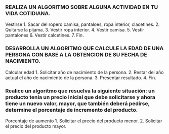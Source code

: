 ### REALIZA UN ALGORITMO SOBRE ALGUNA ACTIVIDAD EN TU VIDA COTIDIANA.

Vestirse
    1. Sacar del ropero camisa, pantaloes, ropa interior, clacetines.
    2. Quitarse la pijama. 
    3. Vestir ropa interior.
    4. Vestir camisa.
    5. Vestir pantalones
    6. Vestir calcetines.
    7. Fin.



### DESARROLLA UN ALGORITMO QUE CALCULE LA EDAD DE UNA PERSONA CON BASE A LA OBTENCION DE SU FECHA DE NACIMIENTO.

Calcular edad
    1. Solicitar año de nacimiento de la persona.
    2. Restar del año actual el año de nacimiento de la persona.
    3. Presentar resultado.
    4. Fin.




###  Realice un algoritmo que resuelva la siguiente situación: un producto tenía un precio inicial que debe solicitarse y ahora tiene un nuevo valor, mayor, que también deberá pedirse, determine el porcentaje de incremento del producto. 

Porcentaje de aumento
    1. Solicitar el precio del producto menor.
    2. Solicitar el precio del producto mayor.
    
    
    
